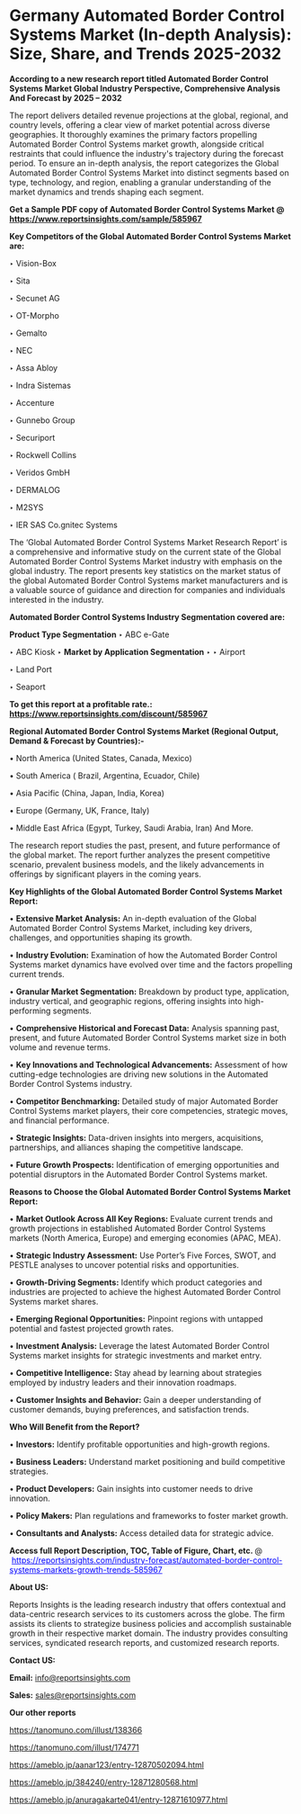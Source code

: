 # Germany Automated Border Control Systems Market (In-depth Analysis): Size, Share, and Trends 2025-2032

<strong>According to a new research report titled Automated Border Control Systems Market Global Industry Perspective, Comprehensive Analysis And Forecast by 2025 – 2032</strong>

The report delivers detailed revenue projections at the global, regional, and country levels, offering a clear view of market potential across diverse geographies. It thoroughly examines the primary factors propelling Automated Border Control Systems market growth, alongside critical restraints that could influence the industry's trajectory during the forecast period. To ensure an in-depth analysis, the report categorizes the Global Automated Border Control Systems Market into distinct segments based on type, technology, and region, enabling a granular understanding of the market dynamics and trends shaping each segment.

<strong>Get a Sample PDF copy of Automated Border Control Systems Market </strong><strong>@<a href=https://www.reportsinsights.com/sample/585967 style=color:#0000ff;> https://www.reportsinsights.com/sample/585967</a></strong></font>

<strong>Key Competitors of the Global Automated Border Control Systems Market are:</strong>

‣ Vision-Box

‣ Sita

‣ Secunet AG

‣ OT-Morpho

‣ Gemalto

‣ NEC

‣ Assa Abloy

‣ Indra Sistemas

‣ Accenture

‣ Gunnebo Group

‣ Securiport

‣ Rockwell Collins

‣ Veridos GmbH

‣ DERMALOG

‣ M2SYS

‣ IER SAS
 Co.gnitec Systems

The ‘Global Automated Border Control Systems Market Research Report’ is a comprehensive and informative study on the current state of the Global Automated Border Control Systems Market industry with emphasis on the global industry. The report presents key statistics on the market status of the global Automated Border Control Systems market manufacturers and is a valuable source of guidance and direction for companies and individuals interested in the industry.

<strong>Automated Border Control Systems Industry Segmentation covered are:</strong>

<strong>Product Type Segmentation</strong>
‣
ABC e-Gate

‣ ABC Kiosk
‣ 
<strong>Market by Application Segmentation</strong>
‣
‣  Airport

‣ Land Port

‣ Seaport

<strong>To get this report at a profitable rate.: <a href=https://www.reportsinsights.com/discount/585967 style=color:#0000ff;>https://www.reportsinsights.com/discount/585967</a></strong></font>

<strong>Regional Automated Border Control Systems Market (Regional Output, Demand &amp; Forecast by Countries):-</strong>

• North America (United States, Canada, Mexico)

• South America ( Brazil, Argentina, Ecuador, Chile)

• Asia Pacific (China, Japan, India, Korea)

• Europe (Germany, UK, France, Italy)

• Middle East Africa (Egypt, Turkey, Saudi Arabia, Iran) And More.

The research report studies the past, present, and future performance of the global market. The report further analyzes the present competitive scenario, prevalent business models, and the likely advancements in offerings by significant players in the coming years.

<strong>Key Highlights of the Global Automated Border Control Systems Market Report:</strong>

• <strong>Extensive Market Analysis:</strong> An in-depth evaluation of the Global Automated Border Control Systems Market, including key drivers, challenges, and opportunities shaping its growth.

• <strong>Industry Evolution:</strong> Examination of how the Automated Border Control Systems market dynamics have evolved over time and the factors propelling current trends.

• <strong>Granular Market Segmentation:</strong> Breakdown by product type, application, industry vertical, and geographic regions, offering insights into high-performing segments.

• <strong>Comprehensive Historical and Forecast Data:</strong> Analysis spanning past, present, and future Automated Border Control Systems market size in both volume and revenue terms.

• <strong>Key Innovations and Technological Advancements:</strong> Assessment of how cutting-edge technologies are driving new solutions in the Automated Border Control Systems industry.

• <strong>Competitor Benchmarking:</strong> Detailed study of major Automated Border Control Systems market players, their core competencies, strategic moves, and financial performance.

• <strong>Strategic Insights:</strong> Data-driven insights into mergers, acquisitions, partnerships, and alliances shaping the competitive landscape.

• <strong>Future Growth Prospects:</strong> Identification of emerging opportunities and potential disruptors in the Automated Border Control Systems market.

<strong>Reasons to Choose the Global Automated Border Control Systems Market Report:</strong>

• <strong>Market Outlook Across All Key Regions:</strong> Evaluate current trends and growth projections in established Automated Border Control Systems markets (North America, Europe) and emerging economies (APAC, MEA).

• <strong>Strategic Industry Assessment:</strong> Use Porter’s Five Forces, SWOT, and PESTLE analyses to uncover potential risks and opportunities.

• <strong>Growth-Driving Segments:</strong> Identify which product categories and industries are projected to achieve the highest Automated Border Control Systems market shares.

• <strong>Emerging Regional Opportunities:</strong> Pinpoint regions with untapped potential and fastest projected growth rates.

• <strong>Investment Analysis:</strong> Leverage the latest Automated Border Control Systems market insights for strategic investments and market entry.

• <strong>Competitive Intelligence:</strong> Stay ahead by learning about strategies employed by industry leaders and their innovation roadmaps.

• <strong>Customer Insights and Behavior:</strong> Gain a deeper understanding of customer demands, buying preferences, and satisfaction trends.

<strong>Who Will Benefit from the Report?</strong>

• <strong>Investors:</strong> Identify profitable opportunities and high-growth regions.

• <strong>Business Leaders:</strong> Understand market positioning and build competitive strategies.

• <strong>Product Developers:</strong> Gain insights into customer needs to drive innovation.

• <strong>Policy Makers:</strong> Plan regulations and frameworks to foster market growth.

• <strong>Consultants and Analysts:</strong> Access detailed data for strategic advice.
</ul>
<strong>Access full Report Description, TOC, Table of Figure, Chart, etc. </strong>@  <a href=https://reportsinsights.com/industry-forecast/automated-border-control-systems-markets-growth-trends-585967 style=color:#0000ff;>https://reportsinsights.com/industry-forecast/automated-border-control-systems-markets-growth-trends-585967</a></font>

<strong><strong>About US</strong>:</strong>

Reports Insights is the leading research industry that offers contextual and data-centric research services to its customers across the globe. The firm assists its clients to strategize business policies and accomplish sustainable growth in their respective market domain. The industry provides consulting services, syndicated research reports, and customized research reports.

<strong>Contact US:</strong>

<p class=""""><b>Email:</b> <a href=mailto:info@reportsinsights.com>info@reportsinsights.com</a></p>
<p class=""""><b>Sales:</b> <a href=mailto:sales@reportsinsights.com>sales@reportsinsights.com</a></p>

<strong>Our other reports</strong>

<a href=https://tanomuno.com/illust/138366>https://tanomuno.com/illust/138366</a>

<a href=https://tanomuno.com/illust/174771>https://tanomuno.com/illust/174771</a>

<a href=https://ameblo.jp/aanar123/entry-12870502094.html>https://ameblo.jp/aanar123/entry-12870502094.html</a>

<a href=https://ameblo.jp/384240/entry-12871280568.html>https://ameblo.jp/384240/entry-12871280568.html</a>

<a href=https://ameblo.jp/anuragakarte041/entry-12871610977.html>https://ameblo.jp/anuragakarte041/entry-12871610977.html</a>
